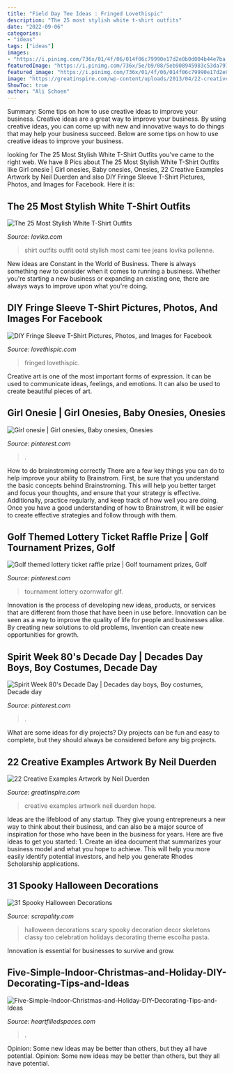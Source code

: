 ```yaml
---
title: "Field Day Tee Ideas : Fringed Lovethispic"
description: "The 25 most stylish white t-shirt outfits"
date: "2022-09-06"
categories:
- "ideas"
tags: ["ideas"]
images:
- "https://i.pinimg.com/736x/01/4f/06/014f06c79990e17d2e0b0d004b44e7ba.jpg"
featuredImage: "https://i.pinimg.com/736x/5e/b9/08/5eb908945983c53da79781460f606050.jpg"
featured_image: "https://i.pinimg.com/736x/01/4f/06/014f06c79990e17d2e0b0d004b44e7ba.jpg"
image: "https://greatinspire.com/wp-content/uploads/2013/04/22-creative-art-work-3.jpg"
ShowToc: true
author: "Ali Schoen"
---
```



Summary: Some tips on how to use creative ideas to improve your business.
Creative ideas are a great way to improve your business. By using creative ideas, you can come up with new and innovative ways to do things that may help your business succeed. Below are some tips on how to use creative ideas to improve your business.

	

		
looking for The 25 Most Stylish White T-Shirt Outfits you've came to the right web. We have 8 Pics about The 25 Most Stylish White T-Shirt Outfits like Girl onesie | Girl onesies, Baby onesies, Onesies, 22 Creative Examples Artwork by Neil Duerden and also DIY Fringe Sleeve T-Shirt Pictures, Photos, and Images for Facebook. Here it is:
		
    
## The 25 Most Stylish White T-Shirt Outfits

<img loading=lazy src="http://www.lovika.com/wp-content/uploads/2017/01/white-graphic-shirt-outfit-ideas-14.jpg" onerror="this.onerror=null;this.src='https://tse3.mm.bing.net/th?id=OIP.sRJ3mtM0fPm0sW4rTNmQqwAAAA&amp;pid=15.1';" alt="The 25 Most Stylish White T-Shirt Outfits">

_Source: lovika.com_

>shirt outfits outfit ootd stylish most cami tee jeans lovika polienne. 

	

New ideas are Constant in the World of Business. There is always something new to consider when it comes to running a business. Whether you're starting a new business or expanding an existing one, there are always ways to improve upon what you're doing. 

    
## DIY Fringe Sleeve T-Shirt Pictures, Photos, And Images For Facebook

<img loading=lazy src="http://www.lovethispic.com/uploaded_images/108262-Diy-Fringe-Sleeve-T-shirt.png?1" onerror="this.onerror=null;this.src='https://tse2.mm.bing.net/th?id=OIP.3pI2Hlu1kpFASbWcAySunQHaMT&amp;pid=15.1';" alt="DIY Fringe Sleeve T-Shirt Pictures, Photos, and Images for Facebook">

_Source: lovethispic.com_

>fringed lovethispic. 

	

Creative art is one of the most important forms of expression. It can be used to communicate ideas, feelings, and emotions. It can also be used to create beautiful pieces of art.

    
## Girl Onesie | Girl Onesies, Baby Onesies, Onesies

<img loading=lazy src="https://i.pinimg.com/736x/01/4f/06/014f06c79990e17d2e0b0d004b44e7ba.jpg" onerror="this.onerror=null;this.src='https://tse4.mm.bing.net/th?id=OIP.LuCe6J9r_0NK7CKZeX3LmAHaJ3&amp;pid=15.1';" alt="Girl onesie | Girl onesies, Baby onesies, Onesies">

_Source: pinterest.com_

>. 

	

How to do brainstroming correctly
There are a few key things you can do to help improve your ability to Brainstrom. First, be sure that you understand the basic concepts behind Brainstroming. This will help you better target and focus your thoughts, and ensure that your strategy is effective. Additionally, practice regularly, and keep track of how well you are doing. Once you have a good understanding of how to Brainstrom, it will be easier to create effective strategies and follow through with them.

    
## Golf Themed Lottery Ticket Raffle Prize | Golf Tournament Prizes, Golf

<img loading=lazy src="https://i.pinimg.com/736x/53/c0/2f/53c02f773bba0517197e581a92c6c7e7.jpg" onerror="this.onerror=null;this.src='https://tse2.mm.bing.net/th?id=OIP.zP1xyQ_wDP2DzoDtU6pgwAHaJ3&amp;pid=15.1';" alt="Golf themed lottery ticket raffle prize | Golf tournament prizes, Golf">

_Source: pinterest.com_

>tournament lottery ozornwafor glf. 

	

Innovation is the process of developing new ideas, products, or services that are different from those that have been in use before. Innovation can be seen as a way to improve the quality of life for people and businesses alike. By creating new solutions to old problems, Invention can create new opportunities for growth.

    
## Spirit Week 80&#039;s Decade Day | Decades Day Boys, Boy Costumes, Decade Day

<img loading=lazy src="https://i.pinimg.com/736x/5e/b9/08/5eb908945983c53da79781460f606050.jpg" onerror="this.onerror=null;this.src='https://tse2.mm.bing.net/th?id=OIP.jy_KcVYDs72afRXbXnrPMwHaJ3&amp;pid=15.1';" alt="Spirit Week 80&#039;s Decade Day | Decades day boys, Boy costumes, Decade day">

_Source: pinterest.com_

>. 

	

What are some ideas for diy projects?
Diy projects can be fun and easy to complete, but they should always be considered before any big projects.

    
## 22 Creative Examples Artwork By Neil Duerden

<img loading=lazy src="https://greatinspire.com/wp-content/uploads/2013/04/22-creative-art-work-3.jpg" onerror="this.onerror=null;this.src='https://tse1.mm.bing.net/th?id=OIP.a_mcIlXlIiwr3jOt7vXVYgHaKA&amp;pid=15.1';" alt="22 Creative Examples Artwork by Neil Duerden">

_Source: greatinspire.com_

>creative examples artwork neil duerden hope. 

	

Ideas are the lifeblood of any startup. They give young entrepreneurs a new way to think about their business, and can also be a major source of inspiration for those who have been in the business for years. Here are five ideas to get you started: 1. Create an idea document that summarizes your business model and what you hope to achieve. This will help you more easily identify potential investors, and help you generate Rhodes Scholarship applications. 
    
## 31 Spooky Halloween Decorations

<img loading=lazy src="https://s-media-cache-ak0.pinimg.com/564x/dd/f2/87/ddf28784e9b56b15ddc4732d771cf441.jpg" onerror="this.onerror=null;this.src='https://tse1.mm.bing.net/th?id=OIP.jkBeyXlPzkmTyH_BCYgabgAAAA&amp;pid=15.1';" alt="31 Spooky Halloween Decorations">

_Source: scrapality.com_

>halloween decorations scary spooky decoration decor skeletons classy too celebration holidays decorating theme escolha pasta. 

	

Innovation is essential for businesses to survive and grow.

    
## Five-Simple-Indoor-Christmas-and-Holiday-DIY-Decorating-Tips-and-Ideas

<img loading=lazy src="https://heartfilledspaces.com/wp-content/uploads/2018/11/Five-Simple-Indoor-Christmas-and-Holiday-DIY-Decorating-Tips-and-Ideas-for-the-Staircase-Fireplace-Mantle-Window-Tree-Garland-Staircase-and-Home-Feature-Image.jpg" onerror="this.onerror=null;this.src='https://tse3.mm.bing.net/th?id=OIP.tCjzdwdv0ut-57iA2OsqLQHaLH&amp;pid=15.1';" alt="Five-Simple-Indoor-Christmas-and-Holiday-DIY-Decorating-Tips-and-Ideas">

_Source: heartfilledspaces.com_

>. 

	

Opinion: Some new ideas may be better than others, but they all have potential.
Opinion: Some new ideas may be better than others, but they all have potential.

